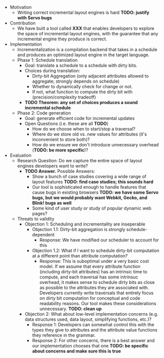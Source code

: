 * Motivation
  * Writing correct incremental layout engines is hard **TODO: justify with Servo bugs**
* Contribution
  * We have built a tool called **XXX** that enables developers to explore the space of incremental layout engines, with the guarantee that any incremental engine they produce is correct.
* Implementation
  * Incrementalization is a compilation backend that takes in a schedule and produces an optimized layout engine in the target language.
  * Phase 1: Schedule translation
    * Goal: translate a schedule to a schedule with dirty bits.
    * Choices during translation:
      * Dirty-bit Aggregation (only adjacent attributes allowed to aggregate; strongly depends on schedule)
      * Whether to dynamically check for change or not.
      * If not, what function to compute the dirty bit with (precision/complexity tradeoff)
    * **TODO Theorem: any set of choices produces a sound incremental schedule**
  * Phase 2: Code generation
    * Goal: generate efficient code for incremental updates
    * Open Questions (i.e. these are all **TODO**)
      * How do we choose when to start/stop a traversal?
      * Where do we store old vs. new values for attributes (it's inconvenient to store both)?
      * How do we ensure we don't introduce unnecessary overhead (**TODO: be more specific**)?
* Evaluation
  * Research Question: Do we capture the entire space of layout engines developers want to write?
    * **TODO Answer.** Possible Answers:
      * Show a bunch of case studies covering a wide range of layout features **TODO: find case studies; this sounds hard**
      * Our tool is sophisticated enough to handle features that cause bugs in existing browsers **TODO: we have some Servo bugs, but we would probably want Webkit, Gecko, and Blink! bugs as well**
      * Some kind of user study or study of popular dynamic web pages?
  * Threats to validity
    * Objection 1: Scheduling and incrementality are inseperable
      * Objection 1.1: Dirty-bit aggregation is strongly schedule-dependent
        * Response: We have modified our scheduler to account for this
      * Objection 1.2: What if I want to schedule dirty-bit computation at a different point than attribute computation?
        * Response: This is suboptimal under a very basic cost model. If we
        assume that every attribute function (including dirty-bit attributes)
        has an intrinsic time to compute, and each traversal has some intrinsuc
        overhead, it makes sense to schedule dirty bits as close as possible to
        the attributes they are associated with. Developers currently write
        traversals that entirely focus on dirty bit computation for conceptual
        and code readability reasons. Our tool makes these considerations
        unnecessary. **TODO: clean up**
    * Objection 2: What about low-level implementation concerns (e.g. data structures used, data layout, simplifying functions, etc.)?
      * Response 1: Developers can somewhat control this with the types they give to attributes and the attribute value functions they reference in the grammar.
      * Response 2: For other concerns, there is a best answer and our implementation chooses that one **TODO: be specific about concerns and make sure this is true**
